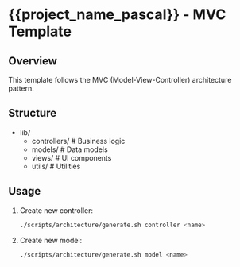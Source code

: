 # {{project_name_pascal}} - MVC Template

## Overview
This template follows the MVC (Model-View-Controller) architecture pattern.

## Structure
- lib/
  - controllers/  # Business logic
  - models/       # Data models
  - views/        # UI components
  - utils/        # Utilities

## Usage
1. Create new controller:
   ```bash
   ./scripts/architecture/generate.sh controller <name>
   ```

2. Create new model:
   ```bash
   ./scripts/architecture/generate.sh model <name>
   ```
